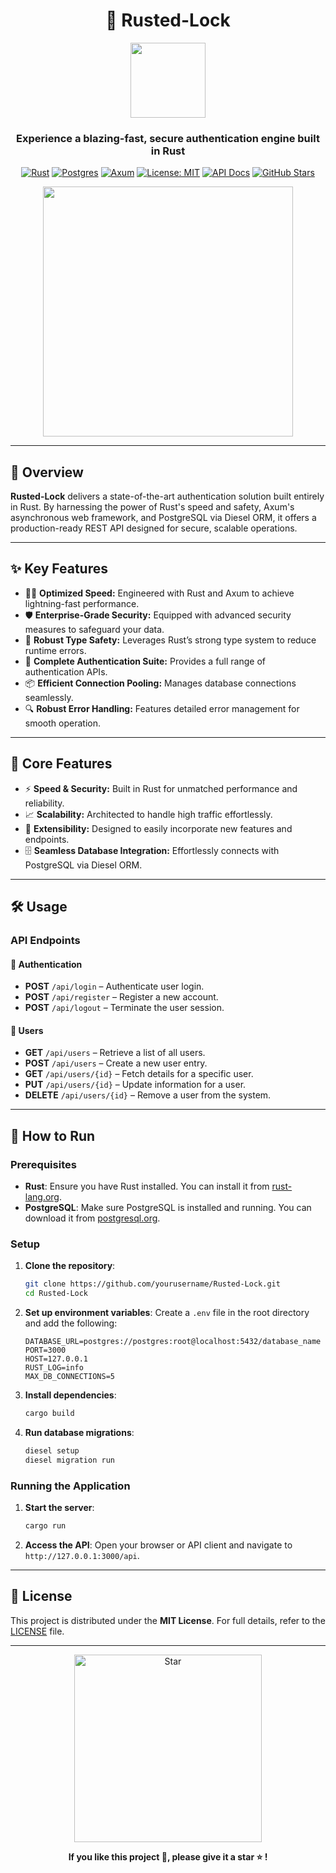 <div align="center">

# 🔐 Rusted-Lock

<img src="https://drive.google.com/uc?id=1UPxdfYVgDf1uFJKaB5oVVt5IUN9QQtDX" width="120">

### **Experience a blazing-fast, secure authentication engine built in Rust**


[![Rust](https://img.shields.io/badge/rust-%23000000.svg?style=for-the-badge&logo=rust&logoColor=white)](https://www.rust-lang.org/)
[![Postgres](https://img.shields.io/badge/postgres-%23316192.svg?style=for-the-badge&logo=postgresql&logoColor=white)](https://www.postgresql.org/)
[![Axum](https://img.shields.io/badge/axum-FFD43B?style=for-the-badge&logo=rust&logoColor=black)](https://github.com/tokio-rs/axum)
[![License: MIT](https://img.shields.io/badge/License-MIT-yellow.svg)](LICENSE)
[![API Docs](https://img.shields.io/badge/docs-API-blue)](docs/API.md)
[![GitHub Stars](https://img.shields.io/github/stars/shubhamlodhi/Rusted-Lock?style=social)](https://github.com/yourusername/Rusted-Lock/stargazers)

<img src="https://media2.giphy.com/media/v1.Y2lkPTc5MGI3NjExejZtdzFyYXg1ZGF5Ymg2b2MzYWtuZjh2MWduajhvZHJ3eDRzYjhoMyZlcD12MV9pbnRlcm5hbF9naWZfYnlfaWQmY3Q9dg/xccxybHUpzoArffQQT/giphy.gif" width="400">
</div>

---

## 📖 Overview

**Rusted-Lock** delivers a state-of-the-art authentication solution built entirely in Rust. By harnessing the power of Rust's speed and safety, Axum's asynchronous web framework, and PostgreSQL via Diesel ORM, it offers a production-ready REST API designed for secure, scalable operations.

---

## ✨ Key Features

- 🏃‍♂️ **Optimized Speed:** Engineered with Rust and Axum to achieve lightning-fast performance.
- 🛡️ **Enterprise-Grade Security:** Equipped with advanced security measures to safeguard your data.
- 🎯 **Robust Type Safety:** Leverages Rust’s strong type system to reduce runtime errors.
- 🔄 **Complete Authentication Suite:** Provides a full range of authentication APIs.
- 📦 **Efficient Connection Pooling:** Manages database connections seamlessly.
- 🔍 **Robust Error Handling:** Features detailed error management for smooth operation.

<hr></hr>

## 🚀 Core Features

- ⚡ **Speed & Security:** Built in Rust for unmatched performance and reliability.
- 📈 **Scalability:** Architected to handle high traffic effortlessly.
- 🔧 **Extensibility:** Designed to easily incorporate new features and endpoints.
- 🗄️ **Seamless Database Integration:** Effortlessly connects with PostgreSQL via Diesel ORM.

<hr></hr>

## 🛠️ Usage

### API Endpoints

#### 🔐 Authentication
- **POST** `/api/login` – Authenticate user login.
- **POST** `/api/register` – Register a new account.
- **POST** `/api/logout` – Terminate the user session.

#### 👤 Users
- **GET** `/api/users` – Retrieve a list of all users.
- **POST** `/api/users` – Create a new user entry.
- **GET** `/api/users/{id}` – Fetch details for a specific user.
- **PUT** `/api/users/{id}` – Update information for a user.
- **DELETE** `/api/users/{id}` – Remove a user from the system.

<hr></hr>

## 🏃 How to Run

### Prerequisites

- **Rust**: Ensure you have Rust installed. You can install it from [rust-lang.org](https://www.rust-lang.org/).
- **PostgreSQL**: Make sure PostgreSQL is installed and running. You can download it from [postgresql.org](https://www.postgresql.org/).

### Setup

1. **Clone the repository**:
    ```sh
    git clone https://github.com/yourusername/Rusted-Lock.git
    cd Rusted-Lock
    ```

2. **Set up environment variables**:
    Create a `.env` file in the root directory and add the following:
    ```dotenv
    DATABASE_URL=postgres://postgres:root@localhost:5432/database_name
    PORT=3000
    HOST=127.0.0.1
    RUST_LOG=info
    MAX_DB_CONNECTIONS=5
    ```

3. **Install dependencies**:
    ```sh
    cargo build
    ```

4. **Run database migrations**:
    ```sh
   diesel setup
    diesel migration run
    ```

### Running the Application

1. **Start the server**:
    ```sh
    cargo run
    ```

2. **Access the API**:
    Open your browser or API client and navigate to `http://127.0.0.1:3000/api`.

<hr></hr>

## 📄 License

This project is distributed under the **MIT License**. For full details, refer to the [LICENSE](LICENSE) file.

<hr></hr>

<div align="center">
  <img src="https://media.giphy.com/media/78XCFBGOlS6keY1Bil/giphy.gif?cid=790b76118yy5y0ek5vx1iacaboo2fy811rzwl0vf507hlbl9&ep=v1_gifs_search&rid=giphy.gif&ct=g" alt="Star" width="300">
  <p><strong>If you like this project 💖, please give it a star ⭐ !</strong></p>
</div>